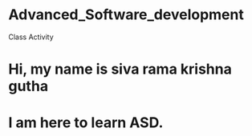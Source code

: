 # Advanced_Software_development
Class Activity
# Hi, my name is siva rama krishna gutha
# I am here to learn ASD.
